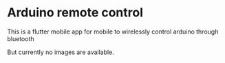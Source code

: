 # Arduino remote control
 This is a flutter mobile app for mobile to wirelessly control arduino through bluetooth

But currently no images are available.
